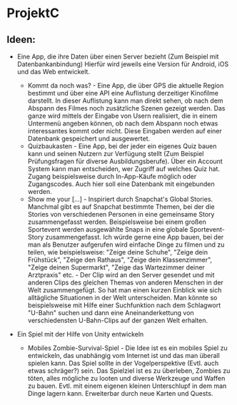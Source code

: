 # ProjektC

## Ideen:

* Eine App, die ihre Daten über einen Server bezieht (Zum Beispiel mit Datenbankanbindung)
Hierfür wird jeweils eine Version für Android, iOS und das Web entwickelt.
  * Kommt da noch was? - Eine App, die über GPS die aktuelle Region bestimmt und über eine API eine Auflistung derzeitiger Kinofilme darstellt. In dieser Auflistung kann man direkt sehen, ob nach dem Abspann des Filmes noch zusätzliche Szenen gezeigt werden. Das ganze wird mittels der Eingabe von Usern realisiert, die in einem Untermenü angeben können, ob nach dem Abspann noch etwas interessantes kommt oder nicht. Diese Eingaben werden auf einer Datenbank gespeichert und ausgewertet. 
  * Quizbaukasten - Eine App, bei der jeder ein eigenes Quiz bauen kann und seinen Nutzern zur Verfügung stellt (Zum Beispiel Prüfungsfragen für diverse Ausbildungsberufe). Über ein Account System kann man entscheiden, wer Zugriff auf welches Quiz hat. Zugang beispielsweise durch In-App-Käufe möglich oder Zugangscodes. Auch hier soll eine Datenbank mit eingebunden werden.
  * Show me your [...] - Inspiriert durch Snapchat's Global Stories. Manchmal gibt es auf Snapchat bestimmte Themen, bei der die Stories von verschiedenen Personen in eine gemeinsame Story zusammengefasst werden. Beispielsweise bei einem großen Sportevent werden ausgewählte Snaps in eine globale Sportevent-Story zusammengefasst. Ich würde gerne eine App bauen, bei der man als Benutzer aufgerufen wird einfache Dinge zu filmen und zu teilen, wie beispielsweise: "Zeige deine Schuhe", "Zeige dein Frühstück", "Zeige den Rathaus", "Zeige dein Klassenzimmer", "Zeige deinen Supermarkt", "Zeige das Wartezimmer deiner Arztpraxis" etc. - Der Clip wird an den Server gesendet und mit anderen Clips des gleichen Themas von anderen Menschen in der Welt zusammengefügt. So hat man einen kurzen Einblick wie sich alltägliche Situationen in der Welt unterscheiden. Man könnte so beispielsweise mit Hilfe einer Suchfunktion nach dem Schlagwort "U-Bahn" suchen und dann eine Aneinanderkettung von verschiedensten U-Bahn-Clips auf der ganzen Welt erhalten.
  
* Ein Spiel mit der Hilfe von Unity entwickeln
  * Mobiles Zombie-Survival-Spiel - Die Idee ist es ein mobiles Spiel zu entwickeln, das unabhängig vom Internet ist und das man überall spielen kann. Das Spiel sollte in der Vogelperspektive (Evtl. auch etwas schräger?) sein. Das Spielziel ist es zu überleben, Zombies zu töten, alles mögliche zu looten und diverse Werkzeuge und Waffen zu bauen. Evtl. mit einem eigenen kleinen Unterschlupf in dem man Dinge lagern kann. Erweiterbar durch neue Karten und Quests.

